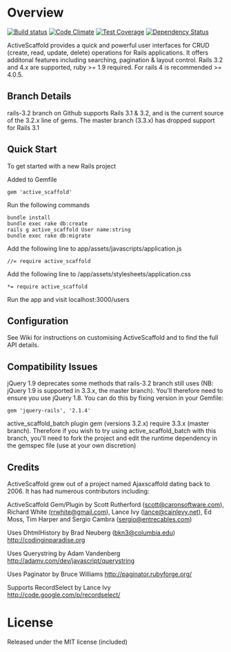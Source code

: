 Overview
========
[![Build status](https://travis-ci.org/activescaffold/active_scaffold.png)](https://travis-ci.org/activescaffold/active_scaffold)
[![Code Climate](https://codeclimate.com/github/activescaffold/active_scaffold/badges/gpa.svg)](https://codeclimate.com/github/activescaffold/active_scaffold)
[![Test Coverage](https://codeclimate.com/github/activescaffold/active_scaffold/badges/coverage.svg)](https://codeclimate.com/github/activescaffold/active_scaffold)
[![Dependency Status](https://gemnasium.com/activescaffold/active_scaffold.svg)](https://gemnasium.com/activescaffold/active_scaffold)

ActiveScaffold provides a quick and powerful user interfaces for CRUD (create, read, update, delete) operations for Rails applications. It offers additonal features including searching, pagination & layout control.  Rails 3.2 and 4.x are supported, ruby >= 1.9 required. For rails 4 is recommended >= 4.0.5.

Branch Details
--------------
rails-3.2 branch on Github supports Rails 3.1 & 3.2, and is the current source of the 3.2.x line of gems. The master branch (3.3.x) has dropped support for Rails 3.1

Quick Start
-----------
To get started with a new Rails project

Added to Gemfile

    gem 'active_scaffold'

Run the following commands

    bundle install
    bundle exec rake db:create
    rails g active_scaffold User name:string
    bundle exec rake db:migrate

Add the following line to app/assets/javascripts/application.js

    //= require active_scaffold

Add the following line to /app/assets/stylesheets/application.css

    *= require active_scaffold

Run the app and visit localhost:3000/users 

Configuration
-------------
See Wiki for instructions on customising ActiveScaffold and to find the full API details.

Compatibility Issues
--------------------
jQuery 1.9 deprecates some methods that rails-3.2 branch still uses (NB: jQuery 1.9 is supported in 3.3.x, the master branch). You'll therefore need to ensure you use jQuery 1.8. You can do this by fixing version in your Gemfile:

    gem 'jquery-rails', '2.1.4'

active_scaffold_batch plugin gem (versions 3.2.x) require 3.3.x (master branch). Therefore if you wish to try using active_scaffold_batch with this branch, you'll need to fork the project and edit the runtime dependency in the gemspec file (use at your own discretion)

Credits
-------
ActiveScaffold grew out of a project named Ajaxscaffold dating back to 2006. It has had numerous contributors including:

ActiveScaffold Gem/Plugin by Scott Rutherford (scott@caronsoftware.com), Richard White (rrwhite@gmail.com), Lance Ivy (lance@cainlevy.net), Ed Moss, Tim Harper and Sergio Cambra (sergio@entrecables.com)

Uses DhtmlHistory by Brad Neuberg (bkn3@columbia.edu)
http://codinginparadise.org

Uses Querystring by Adam Vandenberg
http://adamv.com/dev/javascript/querystring

Uses Paginator by Bruce Williams
http://paginator.rubyforge.org/

Supports RecordSelect by Lance Ivy
http://code.google.com/p/recordselect/


License
=======
Released under the MIT license (included)
